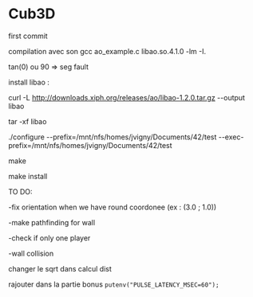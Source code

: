 # Cub3D

first commit

compilation avec son
gcc ao_example.c libao.so.4.1.0 -lm -I.


tan(0) ou 90 => seg fault

install libao :

curl -L http://downloads.xiph.org/releases/ao/libao-1.2.0.tar.gz --output libao

tar -xf libao

./configure --prefix=/mnt/nfs/homes/jvigny/Documents/42/test --exec-prefix=/mnt/nfs/homes/jvigny/Documents/42/test

make

make install


TO DO:

<!-- -need to fix division by zero when sin(0) -->
<!-- -fix get_dist return 0 -->
-fix orientation when we have round coordonee (ex : (3.0 ; 1.0))
<!-- -make parsing -->
-make pathfinding for wall
<!-- -mouvement depending on the orientation of the player -->
<!-- -maps with multiple textures -->
-check if only one player


-wall collision
<!-- bug sur le angle = 0 (sin 0 == 0 donc div par 0) -->
<!-- bug de flash de texture sur l'angle  -->
changer le sqrt dans calcul dist

rajouter dans la partie bonus `putenv("PULSE_LATENCY_MSEC=60");`
